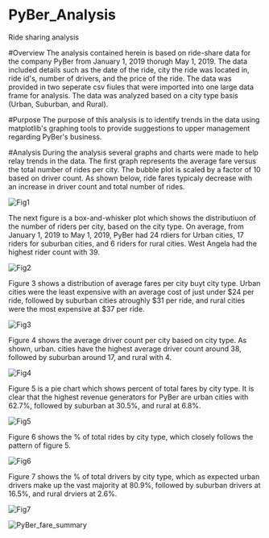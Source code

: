 # PyBer_Analysis
Ride sharing analysis

#Overview
The analysis contained herein is based on ride-share data for the company PyBer from January 1, 2019 thorugh May 1, 2019. The data included details such as the date of the ride, city the ride was located in, ride id's, number of drivers, and the price of the ride. The data was provided in two seperate csv fiules that were imported into one large data frame for analysis. The data was analyzed based on a city type basis (Urban, Suburban, and Rural). 

#Purpose
The purpose of this analysis is to identify trends in the data using matplotlib's graphing tools to provide suggestions to upper management regarding PyBer's business. 

#Analysis
During the analysis several graphs and charts were made to help relay trends in the data. The first graph represents the average fare versus the total number of rides per city. The bubble plot is scaled by a factor of 10 based on driver count. As shown below, ride fares typicaly decrease with an increase in driver count and total number of rides. 

![Fig1](https://user-images.githubusercontent.com/95301484/151109029-b0ddaa71-83e8-4c87-a746-bfc38427e2cb.png)

The next figure is a box-and-whisker plot which shows the distributiuon of the number of riders per city, based on the city type. On average, from January 1, 2019 to May 1, 2019, PyBer had 24 rdiers for Urban cities, 17 riders for suburban cities, and 6 riders for rural cities. West Angela had the highest rider count with 39. 

![Fig2](https://user-images.githubusercontent.com/95301484/151109058-ac463ad8-c4b1-4a4d-b40c-20cb597778eb.png)

Figure 3 shows a distribution of average fares per city buyt city type. Urban cities were the least expensive with an average cost of just under $24 per ride, followed by suburban cities atroughly $31 per ride, and rural cities were the most expensive at $37 per ride. 

![Fig3](https://user-images.githubusercontent.com/95301484/151109826-5d3d40cc-d4c7-4ed3-af03-a7e23767a746.png)

Figure 4 shows the average driver count per city based on city type. As shown, urban. cities have the highest average driver count around 38, followed by suburban around 17, and rural with 4. 

![Fig4](https://user-images.githubusercontent.com/95301484/151109947-e0083795-fbb9-4384-8abc-5f7b923e156e.png)

Figure 5 is a pie chart which shows percent of total fares by city type. It is clear that the highest revenue generators for PyBer are urban cities with 62.7%, followed by suburban at 30.5%, and rural at 6.8%. 

![Fig5](https://user-images.githubusercontent.com/95301484/151110214-1329893e-eccf-4325-904f-7e5c75990294.png)

Figure 6 shows the % of total rides by city type, which closely follows the pattern of figure 5.

![Fig6](https://user-images.githubusercontent.com/95301484/151110601-a895862b-d2f4-40f9-8f05-3a9697074241.png)

Figure 7 shows the % of total drivers by city type, which as expected urban drivers make up the vast majority at 80.9%, followed by suburban drivers at 16.5%, and rural drviers at 2.6%. 

![Fig7](https://user-images.githubusercontent.com/95301484/151110763-ab123d75-aac9-4a18-92e9-4f7e36662c71.png)

![PyBer_fare_summary](https://user-images.githubusercontent.com/95301484/151108416-88adfccd-4f79-43df-8b72-d4b40d35b39b.png)
